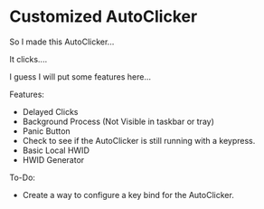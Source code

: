 # Customized AutoClicker
So I made this AutoClicker...

It clicks....

I guess I will put some features here...

Features:
- Delayed Clicks
- Background Process (Not Visible in taskbar or tray)
- Panic Button
- Check to see if the AutoClicker is still running with a keypress.
- Basic Local HWID
- HWID Generator

To-Do:
- Create a way to configure a key bind for the AutoClicker.
